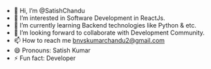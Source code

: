 - 👋 Hi, I’m @SatishChandu
- 👀 I’m interested in Software Development in ReactJs.
- 🌱 I’m currently learning Backend technologies like Python & etc.
- 💞️ I’m looking forward to collaborate with Development Community.
- 📫 How to reach me bnvskumarchandu2@gmail.com
- 😄 Pronouns: Satish Kumar
- ⚡ Fun fact: Developer

<!---
SatishChandu/SatishChandu is a ✨ special ✨ repository because its `README.md` (this file) appears on your GitHub profile.
You can click the Preview link to take a look at your changes.
--->
